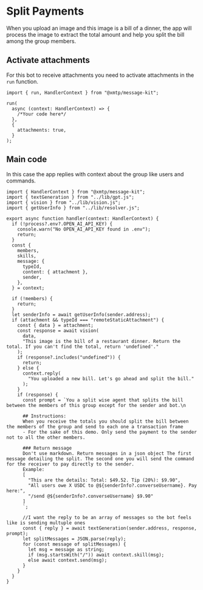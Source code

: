 # Split Payments

When you upload an image and this image is a bill of a dinner, the app will process the image to extract the total amount and help you split the bill among the group members.

## Activate attachments

For this bot to receive attachments you need to activate attachments in the `run` function.

```tsx [src/index.ts]
import { run, HandlerContext } from "@xmtp/message-kit";

run(
  async (context: HandlerContext) => {
    /*Your code here*/
  },
  {
    attachments: true,
  }
);
```

## Main code

In this case the app replies with context about the group like users and commands.

```tsx [src/handler/splitpayments.ts]
import { HandlerContext } from "@xmtp/message-kit";
import { textGeneration } from "../lib/gpt.js";
import { vision } from "../lib/vision.js";
import { getUserInfo } from "../lib/resolver.js";

export async function handler(context: HandlerContext) {
  if (!process?.env?.OPEN_AI_API_KEY) {
    console.warn("No OPEN_AI_API_KEY found in .env");
    return;
  }
  const {
    members,
    skills,
    message: {
      typeId,
      content: { attachment },
      sender,
    },
  } = context;

  if (!members) {
    return;
  }
  let senderInfo = await getUserInfo(sender.address);
  if (attachment && typeId === "remoteStaticAttachment") {
    const { data } = attachment;
    const response = await vision(
      data,
      "This image is the bill of a restaurant dinner. Return the total. If you can't find the total, return 'undefined'."
    );
    if (response?.includes("undefined")) {
      return;
    } else {
      context.reply(
        "You uploaded a new bill. Let's go ahead and split the bill."
      );
    }
    if (response) {
      const prompt = `You a split wise agent that splits the bill between the members of this group except for the sender and bot.\n

      ## Instructions:
      When you receive the totals you should split the bill between the members of the group and send to each one a transaction frame
      - For the sake of this demo. Only send the payment to the sender not to all the other members.
      
      ### Return message
      Don't use markdown. Return messages in a json object The first message detailing the split. The second one you will send the command for the receiver to pay directly to the sender.
      Example:
      [  
        "This are the details: Total: $49.52. Tip (20%): $9.90",
        "All users owe X USDC to @${senderInfo?.converseUsername}. Pay here:",
        "/send @${senderInfo?.converseUsername} $9.90"
      ]
      `;

      //I want the reply to be an array of messages so the bot feels like is sending multuple ones
      const { reply } = await textGeneration(sender.address, response, prompt);
      let splitMessages = JSON.parse(reply);
      for (const message of splitMessages) {
        let msg = message as string;
        if (msg.startsWith("/")) await context.skill(msg);
        else await context.send(msg);
      }
    }
  }
}
```
